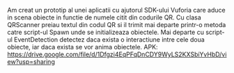 Am creat un prototip al unei aplicatii cu ajutorul SDK-ului Vuforia care aduce in scena obiecte in functie de numele citit din codurile QR. Cu clasa QRScanner preiau textul din codul QR si il trimit mai departe printr-o metoda catre script-ul Spawn unde se initializeaza obiectele.
Mai departe cu script-ul EventDetection detectez daca exista o interactiune intre cele doua obiecte, iar daca exista se vor anima obiectele.
APK: https://drive.google.com/file/d/1Dfgzi4EqPFqDnCDY9WyLS2KXSbiYvHbD/view?usp=sharing
